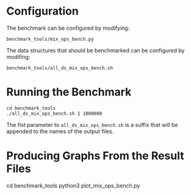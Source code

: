 Configuration
=============

The benchmark can be configured by modifying:

`benchmark_tools/mix_ops_bench.py`

The data structures that should be benchmarked can be configured by
modifing:

`benchmark_tools/all_ds_mix_ops_bench.sh`

Running the Benchmark
=====================

    cd benchmark_tools
    ./all_ds_mix_ops_bench.sh 1 1000000

The fist parameter to `all_ds_mix_ops_bench.sh` is a suffix that will
be appended to the names of the output files.

Producing Graphs From the Result Files
======================================

   cd benchmark_tools
   python3 plot_mix_ops_bench.py